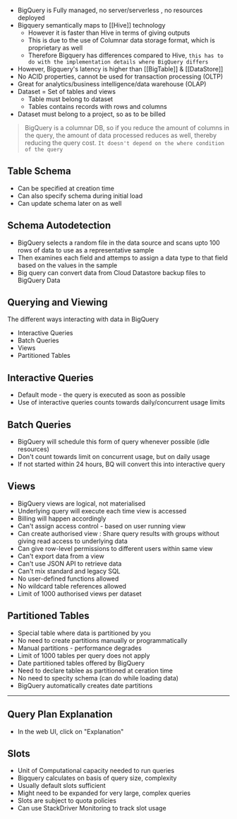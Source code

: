 - BigQuery is Fully managed, no server/serverless , no resources deployed
- Bigquery semantically maps to [[Hive]] technology
	- However it is faster than Hive in terms of giving outputs
	- This is due to the use of Columnar data storage format, which is proprietary as well
	- Therefore Bigquery has differences compared to Hive, `this has to do with the implementation details where BigQuery differs`
- However, Bigquery's latency is higher than [[BigTable]] & [[DataStore]]
- No ACID properties, cannot be used for transaction processing (OLTP)
- Great for analytics/business intelligence/data warehouse (OLAP)
- Dataset = Set of tables and views
	- Table must belong to dataset
	- Tables contains records with rows and columns
- Dataset must belong to a project, so as to be billed

> BigQuery is a columnar DB, so if you reduce the amount of columns in the query, the amount of data processed reduces as well, thereby reducing the query cost. `It doesn't depend on the where condition of the query`

## Table Schema 

- Can be specified at creation time
- Can also specify schema during initial load
- Can update schema later on as well

## Schema Autodetection

- BigQuery selects a random file in the data source and scans upto 100 rows of data to use as a representative sample
- Then examines each field and attemps to assign a data type to that field based on the values in the sample
- Big query can convert data from Cloud Datastore backup files to BigQuery Data

## Querying and Viewing

The different ways interacting with data in BigQuery
- Interactive Queries
- Batch Queries
- Views
- Partitioned Tables

## Interactive Queries

- Default mode - the query is executed as soon as possible
- Use of interactive queries counts towards daily/concurrent usage limits

## Batch Queries

- BigQuery will schedule this form of query whenever possible (idle resources)
- Don't count towards limit on concurrent usage, but on daily usage
- If not started within 24 hours, BQ will convert this into interactive query

## Views

- BigQuery views are logical, not materialised
- Underlying query will execute each time view is accessed
- Billing will happen accordingly
- Can't assign access control - based on user running view
- Can create authorised view : Share query results with groups without giving read access to underlying data 
- Can give row-level permissions to different users within same view
- Can't export data from a view
- Can't use JSON API to retrieve data
- Can't mix standard and legacy SQL
- No user-defined functions allowed
- No wildcard table references allowed
- Limit of 1000 authorised views per dataset

## Partitioned Tables

- Special table where data is partitioned by you
- No need to create partitions manually or programmatically
- Manual partitions - performance degrades
- Limit of 1000 tables per query does not apply
- Date partitioned tables offered by BigQuery
- Need to declare tablee as partitioned at ceration time
- No need to specity schema (can do while loading data)
- BigQuery automatically creates date partitions 
	
---

## Query Plan Explanation

- In the web UI, click on "Explanation"

## Slots 

- Unit of Computational capacity needed to run queries 
- Bigquery calculates on basis of query size, complexity
- Usually default slots sufficient
- Might need to be expanded for very large, complex queries
- Slots are subject to quota policies
- Can use StackDriver Monitoring to track slot usage